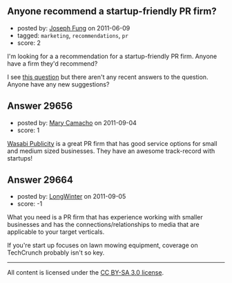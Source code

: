 ## Anyone recommend a startup-friendly PR firm?

- posted by: [Joseph Fung](https://stackexchange.com/users/-1/1669-joseph-fung) on 2011-06-09
- tagged: `marketing`, `recommendations`, `pr`
- score: 2

I'm looking for a a recommendation for a startup-friendly PR firm. Anyone have a firm they'd recommend?

I see [this question][1] but there aren't any recent answers to the question. Anyone have any new suggestions?

  [1]: http://answers.onstartups.com/questions/11751/pr-firm-suggestion


## Answer 29656

- posted by: [Mary Camacho](https://stackexchange.com/users/-1/13131-mary-camacho) on 2011-09-04
- score: 1

<p><a href="http://www.wasabipublicity.com/" rel="nofollow">Wasabi Publicity</a> is a great PR firm that has good service options for small and medium sized businesses. They have an awesome track-record with startups!  </p>



## Answer 29664

- posted by: [LongWinter](https://stackexchange.com/users/-1/8540-longwinter) on 2011-09-05
- score: -1

What you need is a PR firm that has experience working with smaller businesses and has the connections/relationships to media that are applicable to your target verticals. 

If you're start up focuses on lawn mowing equipment, coverage on TechCrunch probably isn't so key.



---

All content is licensed under the [CC BY-SA 3.0 license](https://creativecommons.org/licenses/by-sa/3.0/).
